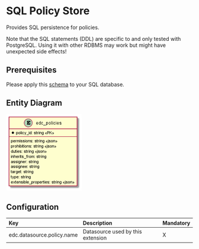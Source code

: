 # SQL Policy Store

Provides SQL persistence for policies.

Note that the SQL statements (DDL) are specific to and only tested with PostgreSQL. Using it with other RDBMS may work
but might have unexpected side effects!

## Prerequisites

Please apply this [schema](schema.sql) to your SQL database.

## Entity Diagram

![ER Diagram](docs/er.png)
<!--
```plantuml
@startuml
entity edc_policydefinitions {
  * policy_id: string <<PK>>
  --
  * access_policy: string <<json>>
  * contract_policy: string <<json>>
  * selector_expression: string <<json>>
  * permissions: string <<json>>
  * prohibitions: string <<json>>
  * duties: string <<json>>
  * extensible_properties: string <<json>>
  * inherits_from: string
  * assigner: string
  * assignee: string
  * target: string
  * policy_type: string <<json>>
}
@enduml
```
-->

## Configuration

| Key                        | Description | Mandatory | 
|:---------------------------|:---|---|
| edc.datasource.policy.name | Datasource used by this extension | X |
